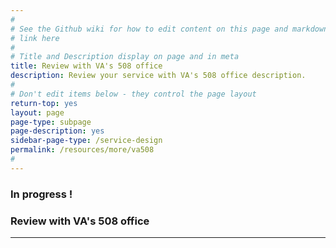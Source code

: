 ```yaml
---
#
# See the Github wiki for how to edit content on this page and markdown styles you can use:
# link here
#
# Title and Description display on page and in meta
title: Review with VA's 508 office
description: Review your service with VA's 508 office description.
#
# Don't edit items below - they control the page layout
return-top: yes
layout: page
page-type: subpage
page-description: yes
sidebar-page-type: /service-design
permalink: /resources/more/va508
#
---
```


### In progress !

### Review with VA's 508 office

<hr>
